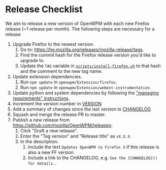 # Release Checklist

We aim to release a new version of OpenWPM with each new Firefox release (~1 release per month). The following steps are necessary for a release

1. Upgrade Firefox to the newest version.
    1. Go to: https://hg.mozilla.org/releases/mozilla-release/tags.
    2. Find the commit hash for the Firefox release version you'd like to upgrade to.
    3. Update the `TAG` variable in [`scripts/install-firefox.sh`](../scripts/install-firefox.sh#L12) to that hash and the comment to the new tag name.
2. Update extension dependencies.
    1. Run `npm update` in `openwpm/Extension/firefox`.
    2. Run `npm update` in `openwpm/Extension/webext-instrumentation`.
3. Update python and system dependencies by following the ["managing requirements" instructions](../CONTRIBUTING.md#managing-requirements).
4. Increment the version number in [VERSION](../VERSION)
5. Add a summary of changes since the last version to [CHANGELOG](../CHANGELOG.md)
6. Squash and merge the release PR to master.
7. Publish a new release from https://github.com/mozilla/OpenWPM/releases:
    1. Click "Draft a new release".
    2. Enter the "Tag version" and "Release title" as `vX.X.X`.
    3. In the description:
        1. Include the text `Updates OpenWPM to Firefox X` if this release is also a new FF version.
        2. Include a link to the CHANGELOG, e.g. `See the [CHANGELOG]() for details.`.